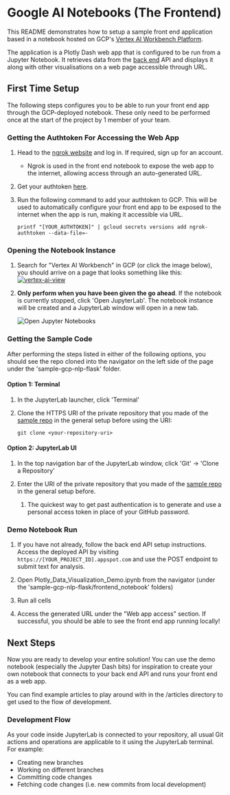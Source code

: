 # Google AI Notebooks (The Frontend)
This README demonstrates how to setup a sample front end application based in a notebook hosted on GCP's [Vertex AI Workbench Platform](https://cloud.google.com/vertex-ai-workbench).

The application is a Plotly Dash web app that is configured to be run from a Jupyter Notebook. It retrieves data from the [back end](../frontend_notebook/README.md) API and displays it along with other visualisations on a web page accessible through URL.


## First Time Setup
The following steps configures you to be able to run your front end app through the GCP-deployed notebook. These only need to be performed once at the start of the project by 1 member of your team.


### Getting the Authtoken For Accessing the Web App
1. Head to the [ngrok website](https://dashboard.ngrok.com/) and log in. If required, sign up for an account.
    * Ngrok is used in the front end notebook to expose the web app to the internet, allowing access through an auto-generated URL.
1. Get your authtoken [here](https://dashboard.ngrok.com/get-started/your-authtoken).
1. Run the following command to add your authtoken to GCP. This will be used to automatically configure your front end app to be exposed to the internet when the app is run, making it accessible via URL.

    ```
    printf "[YOUR_AUTHTOKEN]" | gcloud secrets versions add ngrok-authtoken --data-file=-
    ```


### Opening the Notebook Instance
1. Search for "Vertex AI Workbench" in GCP (or click the image below), you should arrive on a page that looks something like this:
    [![vertex-ai-view][vertex_img]][jupyter_link]

    [vertex_img]: ../docs/vertex-ai-view.png
    [jupyter_link]: https://console.cloud.google.com/vertex-ai/workbench/list


1. **Only perform when you have been given the go ahead**. If the notebook is currently stopped, click 'Open JupyterLab'. The notebook instance will be created and a JupyterLab window will open in a new tab.

    ![Open Jupyter Notebooks][jupyter_img]

    [jupyter_img]: ../docs/new-jupyterlab-view.png


### Getting the Sample Code
After performing the steps listed in either of the following options, you should see the repo cloned into the navigator on the left side of the page under the 'sample-gcp-nlp-flask' folder. 

#### Option 1: Terminal
1. In the JupyterLab launcher, click 'Terminal'

1. Clone the HTTPS URI of the private repository that you made of the [sample repo](https://github.com/was111607/sample-gcp-nlp-flask.git) in the general setup before using the URI:
    ```
    git clone <your-repository-uri>
    ```

#### Option 2: JupyterLab UI
1. In the top navigation bar of the JupyterLab window, click 'Git' -> 'Clone a Repository' 

1. Enter the URI of the private repository that you made of the [sample repo](https://github.com/was111607/sample-gcp-nlp-flask.git) in the general setup before.
    1. The quickest way to get past authentication is to generate and use a personal access token in place of your GitHub password.


### Demo Notebook Run
1. If you have not already, follow the back end API setup instructions. Access the deployed API by visiting `https://[YOUR_PROJECT_ID].appspot.com` and use the POST endpoint to submit text for analysis.

1. Open Plotly_Data_Visualization_Demo.ipynb from the navigator (under the 'sample-gcp-nlp-flask/frontend_notebook' folders)

1. Run all cells

1. Access the generated URL under the "Web app access" section. If successful, you should be able to see the front end app running locally!


## Next Steps
Now you are ready to develop your entire solution! You can use the demo notebook (especially the Jupyter Dash bits) for inspiration to create your own notebook that connects to your back end API and runs your front end as a web app.

You can find example articles to play around with in the /articles directory to get used to the flow of development.

### Development Flow
As your code inside JupyterLab is connected to your repository, all usual Git actions and operations are applicable to it using the JupyterLab terminal. For example:

* Creating new branches
* Working on different branches
* Committing code changes
* Fetching code changes (i.e. new commits from local development)
